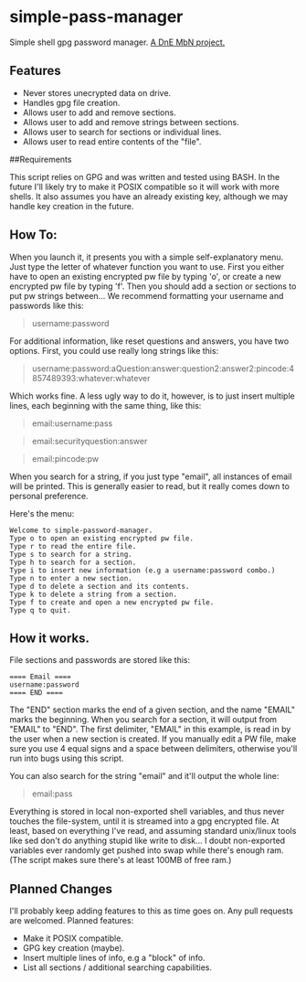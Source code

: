 # simple-pass-manager
Simple shell gpg password manager. 
[A DnE MbN project.](http://mbn.darknedgy.net/simple-pass-manager)

## Features

* Never stores unecrypted data on drive.
* Handles gpg file creation. 
* Allows user to add and remove sections. 
* Allows user to add and remove strings between sections. 
* Allows user to search for sections or individual lines. 
* Allows user to read entire contents of the "file". 

##Requirements

This script relies on GPG and was written and tested using BASH.
In the future I'll likely try to make it POSIX compatible so it
will work with more shells. It also assumes you have an already
existing key, although we may handle key creation in the future. 


## How To:

When you launch it, it presents you with a simple self-explanatory menu.
Just type the letter of whatever function you want to use. First you either
have to open an existing encrypted pw file by typing 'o', or create a new 
encrypted pw file by typing 'f'. Then you should add a section or sections to
put pw strings between... We recommend formatting your username and passwords like
this: 

>username:password

For additional information, like reset questions and answers, you have two options. First,
you could use really long strings like this: 

>username:password:aQuestion:answer:question2:answer2:pincode:4857489393:whatever:whatever

Which works fine. A less ugly way to do it, however, is to just insert multiple lines, each
beginning with the same thing, like this:  

> email:username:pass

> email:securityquestion:answer

> email:pincode:pw

When you search for a string, if you just type "email", all instances of email will be printed.
This is generally easier to read, but it really comes down to personal preference. 

Here's the menu:

```
Welcome to simple-password-manager.
Type o to open an existing encrypted pw file.
Type r to read the entire file.
Type s to search for a string.
Type h to search for a section.
Type i to insert new information (e.g a username:password combo.)
Type n to enter a new section.
Type d to delete a section and its contents.
Type k to delete a string from a section.
Type f to create and open a new encrypted pw file.
Type q to quit.
```

## How it works.

File sections and passwords are stored like this: 

```
==== Email ====
username:password
==== END ====
```

The "END" section marks the end of a given section, and the name "EMAIL" marks
the beginning. When you search for a section, it will output from "EMAIL" to 
"END". The first delimiter, "EMAIL" in this example, is read in by the user when 
a new section is created. If you manually edit a PW file, make sure you use 4 
equal signs and a space between delimiters, otherwise you'll run into bugs using
this script.  

You can also search for the string "email" and it'll output the whole line: 
>email:pass

Everything is stored in local non-exported shell variables, and thus never touches
the file-system, until it is streamed into a gpg encrypted file. At least, based on
everything I've read, and assuming standard unix/linux tools like sed don't do anything
stupid like write to disk... I doubt non-exported variables ever randomly get pushed into
swap while there's enough ram. (The script makes sure there's at least 100MB of free ram.)

## Planned Changes

I'll probably keep adding features to this as time goes on. Any pull requests
are welcomed. Planned features: 

* Make it POSIX compatible. 
* GPG key creation (maybe). 
* Insert multiple lines of info, e.g a "block" of info. 
* List all sections / additional searching capabilities. 

